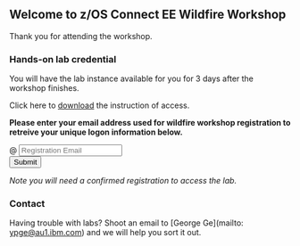 <script src="https://ajax.googleapis.com/ajax/libs/jquery/3.1.0/jquery.min.js"></script>
<script src="./wildfire-labs.js"></script>
<link href="https://cdn.jsdelivr.net/npm/bootstrap@5.1.0/dist/css/bootstrap.min.css" rel="stylesheet" integrity="sha384-KyZXEAg3QhqLMpG8r+8fhAXLRk2vvoC2f3B09zVXn8CA5QIVfZOJ3BCsw2P0p/We" crossorigin="anonymous">

## Welcome to z/OS Connect EE Wildfire Workshop

Thank you for attending the workshop.

### Hands-on lab credential

You will have the lab instance available for you for 3 days after the workshop finishes. 

Click here to [download](labs.pdf) the instruction of access.

**Please enter your email address used for wildfire workshop registration to retreive your unique logon information below.**

<div class="input-group mb-3 col-6">
<span class="input-group-text" id="basic-addon1">@</span>
<input type="text" class="form-control" placeholder="Registration Email" aria-label="Email" aria-describedby="basic-addon1" id="registration-email">
</div>
<div class="col-6">
<button class="btn btn-primary" type="submit" onclick="getLab(document.getElementById('registration-email').value)">Submit</button>
</div>
<div id="lab" class=".container"></div>

*Note you will need a confirmed registration to access the lab.*

### Contact

Having trouble with labs? Shoot an email to [George Ge](mailto: ypge@au1.ibm.com) and we will help you sort it out.
